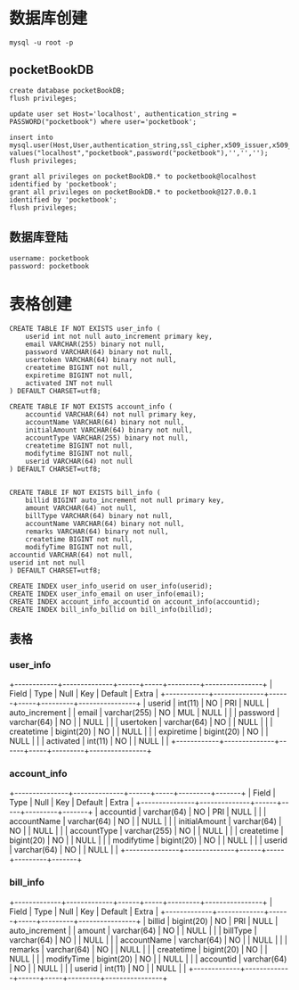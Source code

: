 # 数据库创建
 	mysql -u root -p

## pocketBookDB
	create database pocketBookDB;
	flush privileges;

	update user set Host='localhost', authentication_string = PASSWORD("pocketbook") where user='pocketbook';

	insert into mysql.user(Host,User,authentication_string,ssl_cipher,x509_issuer,x509_subject) values("localhost","pocketbook",password("pocketbook"),'','','');
	flush privileges;

	grant all privileges on pocketBookDB.* to pocketbook@localhost identified by 'pocketbook';
	grant all privileges on pocketBookDB.* to pocketbook@127.0.0.1 identified by 'pocketbook';
	flush privileges;

## 数据库登陆
	username: pocketbook
	password: pocketbook

# 表格创建
	CREATE TABLE IF NOT EXISTS user_info (
		userid int not null auto_increment primary key,
		email VARCHAR(255) binary not null,
		password VARCHAR(64) binary not null,
		usertoken VARCHAR(64) binary not null,
		createtime BIGINT not null,
		expiretime BIGINT not null,
		activated INT not null
	) DEFAULT CHARSET=utf8;

	CREATE TABLE IF NOT EXISTS account_info (
		accountid VARCHAR(64) not null primary key,
		accountName VARCHAR(64) binary not null,
		initialAmount VARCHAR(64) binary not null,
		accountType VARCHAR(255) binary not null,
		createtime BIGINT not null,
		modifytime BIGINT not null,
		userid VARCHAR(64) not null
	) DEFAULT CHARSET=utf8;


	CREATE TABLE IF NOT EXISTS bill_info (
		billid BIGINT auto_increment not null primary key,
		amount VARCHAR(64) not null,
		billType VARCHAR(64) binary not null,
		accountName VARCHAR(64) binary not null,
		remarks VARCHAR(64) binary not null,
		createtime BIGINT not null,
		modifyTime BIGINT not null,
    accountid VARCHAR(64) not null,
    userid int not null
	) DEFAULT CHARSET=utf8;

	CREATE INDEX user_info_userid on user_info(userid);
	CREATE INDEX user_info_email on user_info(email);
	CREATE INDEX account_info_accountid on account_info(accountid);
	CREATE INDEX bill_info_billid on bill_info(billid);

## 表格

### user_info

+------------+--------------+------+-----+---------+----------------+
| Field      | Type         | Null | Key | Default | Extra          |
+------------+--------------+------+-----+---------+----------------+
| userid     | int(11)      | NO   | PRI | NULL    | auto_increment |
| email      | varchar(255) | NO   | MUL | NULL    |                |
| password   | varchar(64)  | NO   |     | NULL    |                |
| usertoken  | varchar(64)  | NO   |     | NULL    |                |
| createtime | bigint(20)   | NO   |     | NULL    |                |
| expiretime | bigint(20)   | NO   |     | NULL    |                |
| activated  | int(11)      | NO   |     | NULL    |                |
+------------+--------------+------+-----+---------+----------------+


### account_info

+---------------+--------------+------+-----+---------+-------+
| Field         | Type         | Null | Key | Default | Extra |
+---------------+--------------+------+-----+---------+-------+
| accountid     | varchar(64)  | NO   | PRI | NULL    |       |
| accountName   | varchar(64)  | NO   |     | NULL    |       |
| initialAmount | varchar(64)  | NO   |     | NULL    |       |
| accountType   | varchar(255) | NO   |     | NULL    |       |
| createtime    | bigint(20)   | NO   |     | NULL    |       |
| modifytime    | bigint(20)   | NO   |     | NULL    |       |
| userid        | varchar(64)  | NO   |     | NULL    |       |
+---------------+--------------+------+-----+---------+-------+

### bill_info

+-------------+-------------+------+-----+---------+----------------+
| Field       | Type        | Null | Key | Default | Extra          |
+-------------+-------------+------+-----+---------+----------------+
| billid      | bigint(20)  | NO   | PRI | NULL    | auto_increment |
| amount      | varchar(64) | NO   |     | NULL    |                |
| billType    | varchar(64) | NO   |     | NULL    |                |
| accountName | varchar(64) | NO   |     | NULL    |                |
| remarks     | varchar(64) | NO   |     | NULL    |                |
| createtime  | bigint(20)  | NO   |     | NULL    |                |
| modifyTime  | bigint(20)  | NO   |     | NULL    |                |
| accountid   | varchar(64) | NO   |     | NULL    |                |
| userid      | int(11)     | NO   |     | NULL    |                |
+-------------+-------------+------+-----+---------+----------------+
